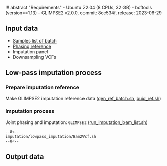 !!! abstract "Requirements"
    - Ubuntu 22.04 (8 CPUs, 32 GB)
    - bcftools (version==1.13)
    - GLIMPSE2 v2.0.0, commit: 8ce534f, release: 2023-06-29

## Input data

- [Samples list of batch][4]
- [Phasing reference][5]
- Imputation panel
- Downsampling VCFs

## Low-pass imputation process

### Prepare imputation reference
Make GLIMPSE2 imputation reference data ([gen_ref_batch.sh][2], [buid_ref.sh][3])

### Imputation process 
Joint phasing and imputation: `GLIMPSE2` ([run_imputation_bam_list.sh][1])

```bash linenums="1"
--8<--
imputation/lowpass_imputation/Bam2Vcf.sh
--8<--
```

## Output data


[1]: https://github.com/KTest-VN/lps_paper/blob/main/imputation/lowpass_imputation/bin/run_imputation_bam_list.sh
[2]: https://github.com/KTest-VN/lps_paper/blob/main/imputation/lowpass_imputation/bin/gen_ref_batch.sh
[3]: https://github.com/KTest-VN/lps_paper/blob/main/imputation/lowpass_imputation/bin/buid_ref.sh
[4]: https://github.com/KTest-VN/lps_paper/tree/main/support_data/maps 
[5]: https://github.com/KTest-VN/lps_paper/tree/main/support_data/sample_list